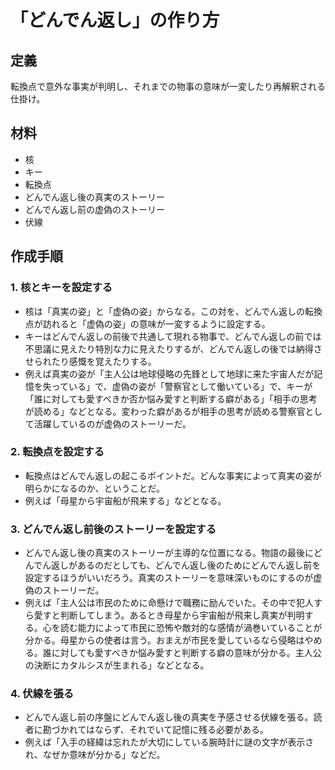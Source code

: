 # 「どんでん返し」の作り方

## 定義

転換点で意外な事実が判明し、それまでの物事の意味が一変したり再解釈される仕掛け。

## 材料

- 核
- キー
- 転換点
- どんでん返し後の真実のストーリー
- どんでん返し前の虚偽のストーリー
- 伏線

## 作成手順

### 1. 核とキーを設定する

- 核は「真実の姿」と「虚偽の姿」からなる。この対を、どんでん返しの転換点が訪れると「虚偽の姿」の意味が一変するように設定する。
- キーはどんでん返しの前後で共通して現れる物事で、どんでん返しの前では不思議に見えたり特別な力に見えたりするが、どんでん返しの後では納得させられたり感慨を覚えたりする。
- 例えば真実の姿が「主人公は地球侵略の先鋒として地球に来た宇宙人だが記憶を失っている」で、虚偽の姿が「警察官として働いている」で、キーが「誰に対しても愛すべきか否か悩み愛すと判断する癖がある」「相手の思考が読める」などとなる。変わった癖があるが相手の思考が読める警察官として活躍しているのが虚偽のストーリーだ。

### 2. 転換点を設定する

- 転換点はどんでん返しの起こるポイントだ。どんな事実によって真実の姿が明らかになるのか、ということだ。
- 例えば「母星から宇宙船が飛来する」などとなる。

### 3. どんでん返し前後のストーリーを設定する

- どんでん返し後の真実のストーリーが主導的な位置になる。物語の最後にどんでん返しがあるのだとしても、どんでん返し後のためにどんでん返し前を設定するほうがいいだろう。真実のストーリーを意味深いものにするのが虚偽のストーリーだ。
- 例えば「主人公は市民のために命懸けで職務に励んでいた。その中で犯人すら愛すと判断してしまう。あるとき母星から宇宙船が飛来し真実が判明する。心を読む能力によって市民に恐怖や敵対的な感情が渦巻いていることが分かる。母星からの使者は言う。おまえが市民を愛しているなら侵略はやめる。誰に対しても愛すべきか悩み愛すと判断する癖の意味が分かる。主人公の決断にカタルシスが生まれる」などとなる。

### 4. 伏線を張る

- どんでん返し前の序盤にどんでん返し後の真実を予感させる伏線を張る。読者に勘づかれてはならず、それでいて記憶に残る必要がある。
- 例えば「入手の経緯は忘れたが大切にしている腕時計に謎の文字が表示され、なぜか意味が分かる」などだ。
